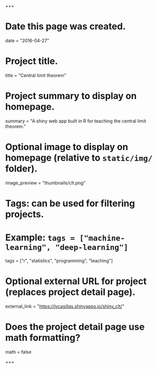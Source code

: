 +++
# Date this page was created.
date = "2016-04-27"

# Project title.
title = "Central limit theorem"

# Project summary to display on homepage.
summary = "A shiny web app built in R for teaching the central limit theorem."

# Optional image to display on homepage (relative to `static/img/` folder).
image_preview = "thumbnails/clt.png"

# Tags: can be used for filtering projects.
# Example: `tags = ["machine-learning", "deep-learning"]`
tags = ["r", "statistics", "programming", "teaching"]

# Optional external URL for project (replaces project detail page).
external_link = "https://jvcasillas.shinyapps.io/shiny_clt/"

# Does the project detail page use math formatting?
math = false

+++


